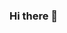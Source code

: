 ### Hi there 👋

<!--
**mariana-sanin/mariana-sanin** is a ✨ _special_ ✨ repository because its `README.md` (this file) appears on your GitHub profile.

<h1 align="center">
  <br>
  <a href="http://www.amitmerchant.com/electron-markdownify"><img src="https://raw.githubusercontent.com/amitmerchant1990/electron-markdownify/master/app/img/markdownify.png" alt="Markdownify" width="200"></a>
  <br>
  Mariana Sanin
  <br>
</h1>

